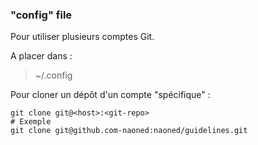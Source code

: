 ### "config" file

Pour utiliser plusieurs comptes Git.

A placer dans :
> ~/.config

Pour cloner un dépôt d'un compte "spécifique" :
```
git clone git@<host>:<git-repo>
# Exemple
git clone git@github.com-naoned:naoned/guidelines.git
```
